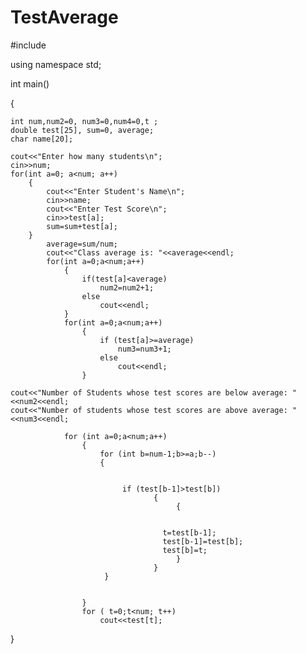 # TestAverage

#include <iostream>

using namespace std;

int main()

{

    int num,num2=0, num3=0,num4=0,t ;
    double test[25], sum=0, average;
    char name[20];

    cout<<"Enter how many students\n";
    cin>>num;
    for(int a=0; a<num; a++)
        {
            cout<<"Enter Student's Name\n";
            cin>>name;
            cout<<"Enter Test Score\n";
            cin>>test[a];
            sum=sum+test[a];
        }
            average=sum/num;
            cout<<"Class average is: "<<average<<endl;
            for(int a=0;a<num;a++)
                {
                    if(test[a]<average)
                        num2=num2+1;
                    else
                        cout<<endl;
                }
                for(int a=0;a<num;a++)
                    {
                        if (test[a]>=average)
                            num3=num3+1;
                        else
                            cout<<endl;
                    }

    cout<<"Number of Students whose test scores are below average: "<<num2<<endl;
    cout<<"Number of students whose test scores are above average: "<<num3<<endl;

                for (int a=0;a<num;a++)
                    {
                        for (int b=num-1;b>=a;b--)
                        {


                             if (test[b-1]>test[b])
                                    {
                                         {


                                      t=test[b-1];
                                      test[b-1]=test[b];
                                      test[b]=t;
                                         }
                                    }
                         }


                    }
                    for ( t=0;t<num; t++)
                        cout<<test[t];

}

